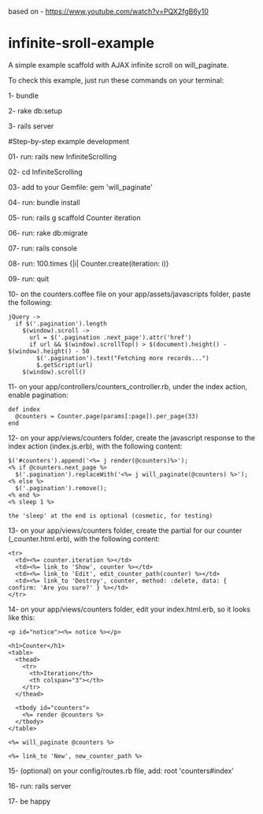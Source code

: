 based on - https://www.youtube.com/watch?v=PQX2fgB6y10

# infinite-sroll-example
A simple example scaffold with AJAX infinite scroll on will_paginate.

To check this example, just run these commands on your terminal:

1- bundle

2- rake db:setup

3- rails server


#Step-by-step example development

01- run: rails new InfiniteScrolling

02- cd InfiniteScrolling

03- add to your Gemfile: gem 'will_paginate'

04- run: bundle install

05- run: rails g scaffold Counter iteration

06- run: rake db:migrate

07- run: rails console

08- run: 100.times {|i| Counter.create(iteration: i)}

09- run: quit

10- on the counters.coffee file on your app/assets/javascripts folder, paste the following:

    jQuery ->
      if $('.pagination').length
        $(window).scroll ->
          url = $('.pagination .next_page').attr('href')
          if url && $(window).scrollTop() > $(document).height() - $(window).height() - 50
            $('.pagination').text("Fetching more records...")
            $.getScript(url)
        $(window).scroll()

11- on your app/controllers/counters_controller.rb, under the index action, enable pagination:

    def index
      @counters = Counter.page(params[:page]).per_page(33)
    end

12- on your app/views/counters folder, create the javascript response to the index action (index.js.erb), with the following content:

    $('#counters').append('<%= j render(@counters)%>');
    <% if @counters.next_page %>
      $('.pagination').replaceWith('<%= j will_paginate(@counters) %>');
    <% else %>
      $('.pagination').remove();
    <% end %>
    <% sleep 1 %>

    the 'sleep' at the end is optional (cosmetic, for testing)

13- on your app/views/counters folder, create the partial for our counter (\_counter.html.erb), with the following content:

    <tr>
      <td><%= counter.iteration %></td>
      <td><%= link_to 'Show', counter %></td>
      <td><%= link_to 'Edit', edit_counter_path(counter) %></td>
      <td><%= link_to 'Destroy', counter, method: :delete, data: { confirm: 'Are you sure?' } %></td>
    </tr>

14- on your app/views/counters folder, edit your index.html.erb, so it looks like this:

    <p id="notice"><%= notice %></p>

    <h1>Counter</h1>
    <table>
      <thead>
        <tr>
          <th>Iteration</th>
          <th colspan="3"></th>
        </tr>
      </thead>

      <tbody id="counters">
        <%= render @counters %>
      </tbody>
    </table>

    <%= will_paginate @counters %>

    <%= link_to 'New', new_counter_path %>

15- (optional) on your config/routes.rb file, add: root 'counters#index'

16- run: rails server

17- be happy
